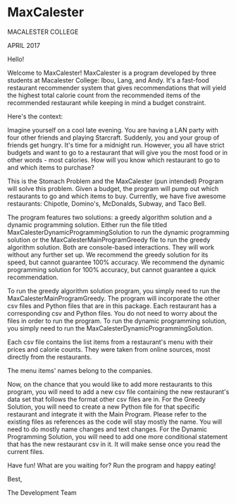 # MaxCalester

MACALESTER COLLEGE

APRIL 2017

Hello!

Welcome to MaxCalester!
MaxCalester is a program developed by three students at Macalester College: Ibou, Lang, and Andy.
It's a fast-food restaurant recommender system that gives recommendations that will yield the highest total calorie count from the recommended items of the recommended restaurant
while keeping in mind a budget constraint. 

Here's the context:

Imagine yourself on a cool late evening. You are having a LAN party with four other friends and playing Starcraft.
Suddenly, you and your group of friends get hungry. It's time for a midnight run. However, you all have strict budgets
and want to go to a restaurant that will give you the most food or in other words - most calories.
How will you know which restaurant to go to and which items to purchase?

This is the Stomach Problem and the MaxCalester (pun intended) Program will solve this problem. Given a budget, the program
will pump out which restaurants to go and which items to buy. Currently, we have five awesome restaurants: Chipotle, Domino's, McDonalds, Subway, and Taco Bell.

The program features two solutions: a greedy algorithm solution and a dynamic programming solution. Either run the file titled MaxCalesterDynamicProgrammingSolution 
to run the dynamic programming solution or the MaxCalesterMainProgramGreedy file to run the greedy algorithm solution. Both are console-based interactions. They will work
without any further set up. We recommend the greedy solution for its speed, but cannot guarantee 100% accuracy. We recommend the dynamic programming solution for 100% accuracy, but cannot guarantee a quick recommendation. 

To run the greedy algorithm solution program, you simply need to run the MaxCalesterMainProgramGreedy. The program will incorporate the other csv files and Python files that are in this package.
Each restaurant has a corresponding csv and Python files. You do not need to worry about the files in order to run the program. To run the dynamic programming solution, you simply need to run
the MaxCalesterDynamicProgrammingSolution. 

Each csv file contains the list items from a restaurant's menu with their prices and calorie counts. They were taken from online sources, most directly from the restaurants.

The menu items' names belong to the companies. 

Now, on the chance that you would like to add more restaurants to this program, you will need to
add a new csv file containing the new restaurant's data set that follows the format other csv files are in. For the Greedy Solution, you will need to create a new Python
file for that specific restaurant and integrate it with the Main Program. Please refer to the existing files as references as the code will stay mostly the name. You will need to do mostly name changes and text changes.
For the Dynamic Programming Solution, you will need to add one more conditional statement that has the new restaurant csv in it. It will make sense once you read the current files. 

Have fun! What are you waiting for? Run the program and happy eating!

Best,

The Development Team

